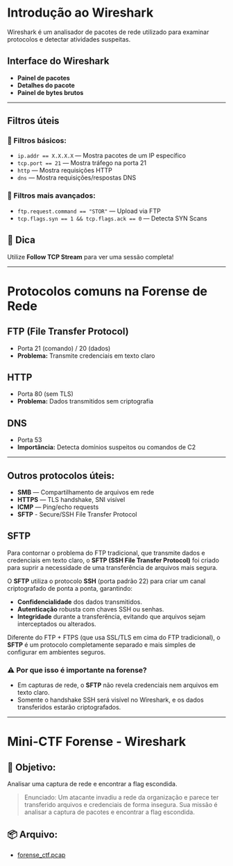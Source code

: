 # Introdução ao Wireshark

Wireshark é um analisador de pacotes de rede utilizado para examinar protocolos e detectar atividades suspeitas.

## Interface do Wireshark

- **Painel de pacotes**
- **Detalhes do pacote**
- **Painel de bytes brutos**

---

## Filtros úteis

### 🎯 Filtros básicos:
- `ip.addr == X.X.X.X` — Mostra pacotes de um IP específico
- `tcp.port == 21` — Mostra tráfego na porta 21
- `http` — Mostra requisições HTTP
- `dns` — Mostra requisições/respostas DNS

### 🎯 Filtros mais avançados:
- `ftp.request.command == "STOR"` — Upload via FTP
- `tcp.flags.syn == 1 && tcp.flags.ack == 0` — Detecta SYN Scans

## 📌 Dica
Utilize **Follow TCP Stream** para ver uma sessão completa!

---

# Protocolos comuns na Forense de Rede

## FTP (File Transfer Protocol)
- Porta 21 (comando) / 20 (dados)
- **Problema:** Transmite credenciais em texto claro

## HTTP
- Porta 80 (sem TLS)
- **Problema:** Dados transmitidos sem criptografia

## DNS
- Porta 53
- **Importância:** Detecta domínios suspeitos ou comandos de C2

---

## Outros protocolos úteis:
- **SMB** — Compartilhamento de arquivos em rede
- **HTTPS** — TLS handshake, SNI visível
- **ICMP** — Ping/echo requests
- **SFTP** - Secure/SSH File Transfer Protocol


## SFTP

Para contornar o problema do FTP tradicional, que transmite dados e credenciais em texto claro, o **SFTP (SSH File Transfer Protocol)** foi criado para suprir a necessidade de uma transferência de arquivos mais segura.

O **SFTP** utiliza o protocolo **SSH** (porta padrão 22) para criar um canal criptografado de ponta a ponta, garantindo:
- **Confidencialidade** dos dados transmitidos.
- **Autenticação** robusta com chaves SSH ou senhas.
- **Integridade** durante a transferência, evitando que arquivos sejam interceptados ou alterados.

Diferente do FTP + FTPS (que usa SSL/TLS em cima do FTP tradicional), o **SFTP** é um protocolo completamente separado e mais simples de configurar em ambientes seguros.

### ⚠️ Por que isso é importante na forense?
- Em capturas de rede, o **SFTP** não revela credenciais nem arquivos em texto claro.
- Somente o handshake SSH será visível no Wireshark, e os dados transferidos estarão criptografados.

---
# Mini-CTF Forense - Wireshark

## 🎯 Objetivo:
Analisar uma captura de rede e encontrar a flag escondida.

> Enunciado: Um atacante invadiu a rede da organização e parece ter transferido arquivos e credenciais de forma insegura. Sua missão é analisar a captura de pacotes e encontrar a flag escondida.

## 📦 Arquivo:
- [forense_ctf.pcap](forense_ctf.pcap)


